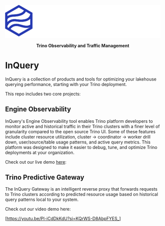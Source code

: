 <p align="center">
    <img alt="InQuery Logo" src=".github/inquery_white.svg" />
</p>

<p align="center">
    <b>Trino Observability and Traffic Management</b>
</p>

# InQuery

InQuery is a collection of products and tools for optimizing your lakehouse querying performance, starting with your Trino deployment. 

This repo includes two core projects:

## Engine Observability
InQuery's Engine Observability tool enables Trino platform developers to monitor active and historical traffic in their Trino clusters with a finer level of granularity compared to the open source Trino UI. Some of these features include cluster resource utilization, cluster -> coordinator -> worker drill down, user/source/table usage patterns, and active query metrics. This platform was designed to make it easier to debug, tune, and optimize Trino deployments at your organization.

Check out our live demo
[here](http://inquery-demo.com/admin/cluster/):

## Trino Predictive Gateway
The InQuery Gateway is an intelligent reverse proxy that forwards requests to Trino clusters according to predicted resource usage based on historical query patterns local to your system.

Check out our video demo here:

[https://youtu.be/Pl-iCdDkKdU?si=KQrWS-D8AbpFYES_]


